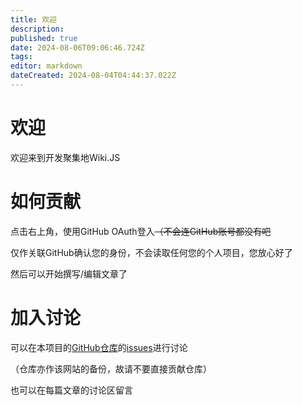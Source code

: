 ```yaml
---
title: 欢迎
description: 
published: true
date: 2024-08-06T09:06:46.724Z
tags: 
editor: markdown
dateCreated: 2024-08-04T04:44:37.022Z
---
```


# 欢迎

欢迎来到开发聚集地Wiki.JS

# 如何贡献

点击右上角，使用GitHub OAuth登入~~（不会连GitHub账号都没有吧~~

仅作关联GitHub确认您的身份，不会读取任何您的个人项目，您放心好了

然后可以开始撰写/编辑文章了

# 加入讨论

可以在本项目的[GitHub仓库](https://github.com/azhuquq/wiki)的[issues](https://github.com/azhuquq/wiki/issues)进行讨论

（仓库亦作该网站的备份，故请不要直接贡献仓库）

也可以在每篇文章的讨论区留言